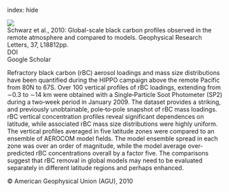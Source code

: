 index: hide

<div class="Citation">
    <div class="Citation-thumb CitationThumb-linked"  data-href="https://doi.org/10.1029/2010gl044372">
      <img src="https://static.claimspace.cloud/climate-study-static/refs/thumbs/7/Schwarz_et_al_2010-thumb.png" />
    </div>

  <div class="Citation-body">
    <div class="Citation-text">Schwarz et al., 2010: Global-scale black carbon profiles observed in the remote atmosphere and compared to models. <span class="Article-journal">Geophysical Research Letters, </span><span class="Article-volume">37, </span>L18812pp.</div>
    <div class="Citation-links">
      <div class="CitationLink" data-href="https://doi.org/10.1029/2010gl044372">
        <div class="CitationLink-icon CitationLink-Doi"></div>
        <div class="CitationLink-text">DOI</div>
      </div>
      <div class="CitationLink" data-href="https://scholar.google.com/scholar?q=10.1029/2010gl044372">
        <div class="CitationLink-icon CitationLink-Scholar"></div>
        <div class="CitationLink-text">Google Scholar</div>
      </div>
    </div>
  </div>
</div>

Refractory black carbon (rBC) aerosol loadings and mass size distributions have been quantified during the HIPPO campaign above the remote Pacific from 80N to 67S. Over 100 vertical profiles of rBC loadings, extending from ∼0.3 to ∼14 km were obtained with a Single‐Particle Soot Photometer (SP2) during a two‐week period in January 2009. The dataset provides a striking, and previously unobtainable, pole‐to‐pole snapshot of rBC mass loadings. rBC vertical concentration profiles reveal significant dependences on latitude, while associated rBC mass size distributions were highly uniform. The vertical profiles averaged in five latitude zones were compared to an ensemble of AEROCOM model fields. The model ensemble spread in each zone was over an order of magnitude, while the model average over‐predicted rBC concentrations overall by a factor five. The comparisons suggest that rBC removal in global models may need to be evaluated separately in different latitude regions and perhaps enhanced.

<div class="Citation-copy">
&copy; American Geophysical Union (AGU), 2010
</div>